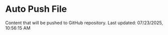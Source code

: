 # Auto Push File

Content that will be pushed to GitHub repository.
Last updated: 07/23/2025, 10:56:15 AM
